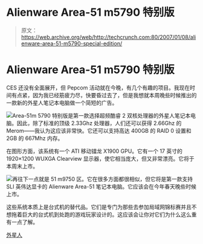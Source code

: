 # Alienware Area-51 m5790 特别版

> 原文：<https://web.archive.org/web/http://techcrunch.com:80/2007/01/08/alienware-area-51-m5790-special-edition/>

# Alienware Area-51 m5790 特别版

CES 还没有全面展开，但 Pepcom 活动就在今晚，有几个有趣的项目。我现在时间有点紧，因为我已经筋疲力尽，快要昏过去了，但是我想就本周晚些时候推出的一款新的外星人笔记本电脑做一个简短的广告。

![](img/d28bd83c90aa69f134d3f087fc9154cf.png)Area-51m 5790 特别版是第一款选择超频酷睿 2 双核处理器的外星人笔记本电脑。因此，除了标准的顶级 2.33Ghz 处理器，人们还可以获得 2.66Ghz 的 Merom——我认为这应该非常快。它还可以支持高达 400GB 的 RAID 0 设置和 2GB 的 667Mhz 内存。

在图形方面，该系统有一个 ATI 移动镭龙 X1900 GPU。它有一个 17 英寸的 1920×1200 WUXGA Clearview 显示器，使它相当庞大，但又非常漂亮。它将于本周末上市。

![](img/cf55f721abf178d545e01b3848187a70.png)再往下一点就是 51 m9750 区。它在很多方面都很相似，但它将是第一款支持 SLI 英伟达显卡的 Alienware Area-51 笔记本电脑。它应该会在今年春天晚些时候上市。

这些系统本质上是台式机的替代品。它们是专门为那些去参加局域网锦标赛并且不想拖着巨大的台式机到处跑的游戏玩家设计的。这应该会让你对它们为什么这么重有一点了解。

[外星人](https://web.archive.org/web/20210228102847/http://www.alienware.com/)